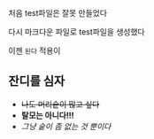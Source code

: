 처음 test파일은 잘못 만들었다

다시 마크다운 파일로 test파일을 생성했다

이젠 `된다` 적용이

## 잔디를 심자
- ~~나도 머리숱이 많고 싶다~~
- **탈모는 아니다!!!**
- *그냥 숱이 좀 없는 것 뿐이다*
